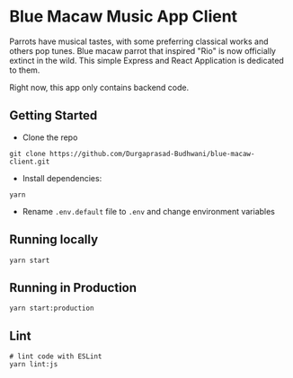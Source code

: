 # Blue Macaw Music App  Client 

Parrots have musical tastes, with some preferring classical works and others pop tunes.
Blue macaw parrot that inspired "Rio" is now officially extinct in the wild. 
This simple Express and React Application is dedicated to them.

Right now, this app only contains backend code.

## Getting Started

- Clone the repo

```
git clone https://github.com/Durgaprasad-Budhwani/blue-macaw-client.git
```


- Install dependencies:

```
yarn
```

- Rename `.env.default` file to `.env` and change environment variables


## Running locally

```
yarn start
```

## Running in Production

```
yarn start:production
```
    
## Lint

```
# lint code with ESLint
yarn lint:js

```



    

